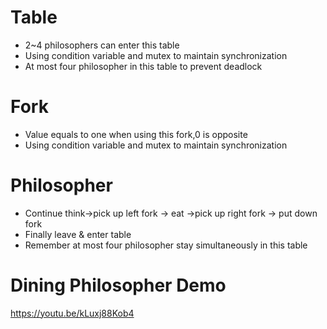 # Table
- 2~4 philosophers can enter this table
- Using condition variable and mutex to maintain synchronization
- At most four philosopher in this table to prevent deadlock
# Fork
- Value equals to one when using this fork,0 is opposite
- Using condition variable and mutex to maintain synchronization
# Philosopher
- Continue think->pick up left fork -> eat ->pick up right fork -> put down fork
- Finally leave & enter table
- Remember at most four philosopher stay simultaneously in this table
# Dining Philosopher Demo
https://youtu.be/kLuxj88Kob4
